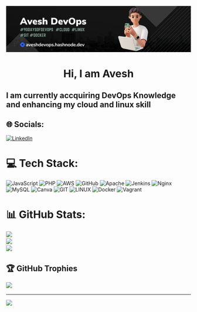 <img src="./banner.png" alt="banner image">  
<h1 style="text-align:center"> Hi, I am Avesh</h1>
<h2>I am currently accquiring DevOps Knowledge and enhancing my cloud and linux skill</h2>
</center>


## 🌐 Socials:
[![LinkedIn](https://img.shields.io/badge/LinkedIn-%230077B5.svg?logo=linkedin&logoColor=white)](https://linkedin.com/in/https://www.linkedin.com/in/avesh-shaikh-137442258/) 

# 💻 Tech Stack:
![JavaScript](https://img.shields.io/badge/javascript-%23323330.svg?style=plastic&logo=javascript&logoColor=%23F7DF1E) ![PHP](https://img.shields.io/badge/php-%23777BB4.svg?style=plastic&logo=php&logoColor=white) ![AWS](https://img.shields.io/badge/AWS-%23FF9900.svg?style=plastic&logo=amazon-aws&logoColor=white) ![GitHub](https://img.shields.io/badge/GitHub-%23121011.svg?style=plastic&logo=github&logoColor=white) ![Apache](https://img.shields.io/badge/apache-%23D42029.svg?style=plastic&logo=apache&logoColor=white) ![Jenkins](https://img.shields.io/badge/jenkins-%232C5263.svg?style=plastic&logo=jenkins&logoColor=white) ![Nginx](https://img.shields.io/badge/nginx-%23009639.svg?style=plastic&logo=nginx&logoColor=white) ![MySQL](https://img.shields.io/badge/mysql-%2300f.svg?style=plastic&logo=mysql&logoColor=white) ![Canva](https://img.shields.io/badge/Canva-%2300C4CC.svg?style=plastic&logo=Canva&logoColor=white) ![GIT](https://img.shields.io/badge/Git-fc6d26?style=plastic&logo=git&logoColor=white) ![LINUX](https://img.shields.io/badge/Linux-FCC624?style=plastic&logo=linux&logoColor=black) ![Docker](https://img.shields.io/badge/docker-%230db7ed.svg?style=plastic&logo=docker&logoColor=white) ![Vagrant](https://img.shields.io/badge/vagrant-%231563FF.svg?style=plastic&logo=vagrant&logoColor=white)
# 📊 GitHub Stats:
![](https://github-readme-stats.vercel.app/api?username=whoavesh&theme=blue-green&hide_border=false&include_all_commits=true&count_private=false)<br/>
![](https://github-readme-streak-stats.herokuapp.com/?user=whoavesh&theme=blue-green&hide_border=false)<br/>
![](https://github-readme-stats.vercel.app/api/top-langs/?username=whoavesh&theme=blue-green&hide_border=false&include_all_commits=true&count_private=false&layout=compact)

## 🏆 GitHub Trophies
![](https://github-profile-trophy.vercel.app/?username=whoavesh&theme=radical&no-frame=true&no-bg=false&margin-w=4)

---
[![](https://visitcount.itsvg.in/api?id=whoavesh&icon=0&color=0)](https://visitcount.itsvg.in)
